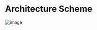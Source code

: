 # Architecture Scheme
![image](https://github.com/user-attachments/assets/47f0c7a4-2148-4752-bbb8-f63207a17fda)
